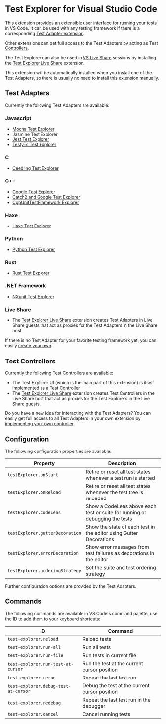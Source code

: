 # Test Explorer for Visual Studio Code

This extension provides an extensible user interface for running your tests in VS Code.
It can be used with any testing framework if there is a corresponding [Test Adapter extension](#test-adapters).

Other extensions can get full access to the Test Adapters by acting as [Test Controllers](#test-controllers).

The Test Explorer can also be used in [VS Live Share](https://aka.ms/vsls) sessions by installing the [Test Explorer Live Share](https://marketplace.visualstudio.com/items?itemName=hbenl.vscode-test-explorer-liveshare) extension.

This extension will be automatically installed when you install one of the Test Adapters,
so there is usually no need to install this extension manually.

## Test Adapters

Currently the following Test Adapters are available:

### Javascript

* [Mocha Test Explorer](https://marketplace.visualstudio.com/items?itemName=hbenl.vscode-mocha-test-adapter)
* [Jasmine Test Explorer](https://marketplace.visualstudio.com/items?itemName=hbenl.vscode-jasmine-test-adapter)
* [Jest Test Explorer](https://marketplace.visualstudio.com/items?itemName=rtbenfield.vscode-jest-test-adapter)
* [TestyTs Test Explorer](https://marketplace.visualstudio.com/items?itemName=Testy.vscode-testyts-test-adapter)

### C

* [Ceedling Test Explorer](https://marketplace.visualstudio.com/items?itemName=numaru.vscode-ceedling-test-adapter)

### C++

* [Google Test Explorer](https://marketplace.visualstudio.com/items?itemName=OpenNingia.vscode-google-test-adapter)
* [Catch2 and Google Test Explorer](https://marketplace.visualstudio.com/items?itemName=matepek.vscode-catch2-test-adapter)
* [CppUnitTestFramework Explorer](https://marketplace.visualstudio.com/items?itemName=drleq.vscode-cpputf-test-adapter)

### Haxe

* [Haxe Test Explorer](https://marketplace.visualstudio.com/items?itemName=vshaxe.haxe-test-adapter)

### Python

* [Python Test Explorer](https://marketplace.visualstudio.com/items?itemName=LittleFoxTeam.vscode-python-test-adapter)

### Rust

* [Rust Test Explorer](https://marketplace.visualstudio.com/items?itemName=swellaby.vscode-rust-test-adapter)

### .NET Framework

* [NXunit Test Explorer](https://marketplace.visualstudio.com/items?itemName=wghats.vscode-nxunit-test-adapter)

### Live Share

* The [Test Explorer Live Share](https://marketplace.visualstudio.com/items?itemName=hbenl.vscode-test-explorer-liveshare) extension creates Test Adapters in
Live Share guests that act as proxies for the Test Adapters in the Live Share host.

If there is no Test Adapter for your favorite testing framework yet, you can easily [create your own](https://github.com/hbenl/vscode-example-test-adapter).

## Test Controllers

Currently the following Test Controllers are available:

* The Test Explorer UI (which is the main part of this extension) is itself implemented as a Test Controller
* The [Test Explorer Live Share](https://marketplace.visualstudio.com/items?itemName=hbenl.vscode-test-explorer-liveshare) extension creates Test Controllers in
the Live Share host that act as proxies for the Test Explorers in the Live Share guests.

Do you have a new idea for interacting with the Test Adapters? You can easily get full access to all Test Adapters in your own extension by [implementing your own controller](https://github.com/hbenl/vscode-example-test-controller).

## Configuration

The following configuration properties are available:

Property                        | Description
--------------------------------|---------------------------------------------------------------
`testExplorer.onStart`          | Retire or reset all test states whenever a test run is started
`testExplorer.onReload`         | Retire or reset all test states whenever the test tree is reloaded
`testExplorer.codeLens`         | Show a CodeLens above each test or suite for running or debugging the tests
`testExplorer.gutterDecoration` | Show the state of each test in the editor using Gutter Decorations
`testExplorer.errorDecoration`  | Show error messages from test failures as decorations in the editor
`testExplorer.orderingStrategy` | Set the suite and test ordering strategy

Further configuration options are provided by the Test Adapters.

## Commands

The following commands are available in VS Code's command palette, use the ID to add them to your keyboard shortcuts:

ID                                   | Command
-------------------------------------|--------------------------------------------
`test-explorer.reload`               | Reload tests
`test-explorer.run-all`              | Run all tests
`test-explorer.run-file`             | Run tests in current file
`test-explorer.run-test-at-cursor`   | Run the test at the current cursor position
`test-explorer.rerun`                | Repeat the last test run
`test-explorer.debug-test-at-cursor` | Debug the test at the current cursor position
`test-explorer.redebug`              | Repeat the last test run in the debugger
`test-explorer.cancel`               | Cancel running tests
